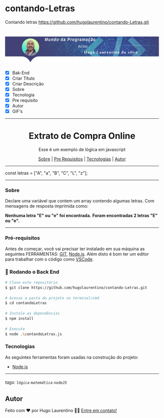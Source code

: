 # contando-Letras
Contando letras
https://github.com/hugolaurentino/contando-Letras.git

<h1 align="center">
  <img alt="Logo" title="#Logo" src="./assets/logo-hugo.png" />
</h1>

- [x] Bak-End
- [x] Criar Título
- [x] Criar Descrição
- [x] Sobre
- [x] Tecnologia
- [x] Pre requisito
- [x] Autor
- [x] GIF‘s

---
<h1 align='center'>Extrato de Compra Online</h1>

<p align='center'>Esse é um exemplo de lógica em javascript</p>
<p align='center'>

</p>

<p align='center'>
 <a href='#sobre'>Sobre</a> |
 <a href='#pré-requisitos'>Pre Requisitos</a> |
 <a href='#tecnologias'>Tecnologias</a> |
 <a href='#autor'>Autor</a>
</p>

---
<!-- <h1 align='center'>
 <img alt='Readme' title='Readme' src='./assets/execucao.gif' />
</h1> -->
const letras = ["A", "a", "B", "C", "L", "z"];

---

### Sobre

  <p align= 'justify'>
  
Declare uma variável que contem um array contendo algumas letras.
Com mensagens de resposta imprimida como:

**Nenhuma letra "E" ou "e" foi encontrada.**
**Foram encontradas 2 letras "E" ou "e".**
</p>

---

### Pré-requisitos

Antes de começar, você vai precisar ter instalado em sua máquina as seguintes FERRAMENTAS: [GIT](https://git-scm.com/), [Node.js](https://nodejs.org/en/download).
Além disto é bom ter um editor para trabalhar com o código como [VSCode](https://code.visualstudio.com/download).

### 🎲 Rodando o Back End

```bash
# Clone este repositório
$ git clone https://github.com/hugolaurentino/contando-Letras.git

# Acesse a pasta do projeto no terminal/cmd
$ cd contandoLetras

# Instale as dependências
$ npm install

# Execute 
$ node .\contandoLetras.js

```
### Tecnologias

As seguintes ferramentas foram usadas na construção do projeto:

- [Node.js][nodejs]

---
###### tags: `lógica` `matemática` `nodeJS`
## Autor
Feito com ❤️ por Hugo Laurentino 👋🏽 [Entre em contato!](https://www.linkedin.com/in/hugo-laurentino-silva/)

[nodejs]: https://nodejs.org/
